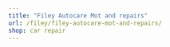 ```yaml
---
title: "Filey Autocare Mot and repairs"
url: /filey/filey-autocare-mot-and-repairs/
shop: car repair
---
```

